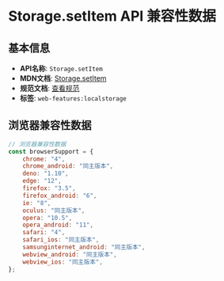 # Storage.setItem API 兼容性数据

## 基本信息

- **API名称**: `Storage.setItem`
- **MDN文档**: [Storage.setItem](https://developer.mozilla.org/docs/Web/API/Storage/setItem)
- **规范文档**: [查看规范](https://html.spec.whatwg.org/multipage/webstorage.html#dom-storage-setitem-dev)
- **标签**: `web-features:localstorage`

## 浏览器兼容性数据

```javascript
// 浏览器兼容性数据
const browserSupport = {
    chrome: "4",
    chrome_android: "同主版本",
    deno: "1.10",
    edge: "12",
    firefox: "3.5",
    firefox_android: "6",
    ie: "8",
    oculus: "同主版本",
    opera: "10.5",
    opera_android: "11",
    safari: "4",
    safari_ios: "同主版本",
    samsunginternet_android: "同主版本",
    webview_android: "同主版本",
    webview_ios: "同主版本",
};

```

